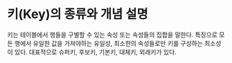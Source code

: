 # 키(Key)의 종류와 개념 설명

키는 테이블에서 행들을 구별할 수 있는 속성 또는 속성들의 집합을 말한다. 특징으로 모든 행에서 유일한 값을 가져야하는 유일성, 최소한의 속성들로만 키를 구성하는 최소성이 있다. 대표적으로 슈퍼키, 후보키, 기본키, 대체키, 외래키가 있다.